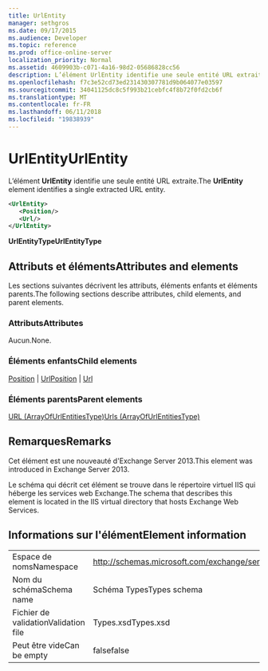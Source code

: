 ```yaml
---
title: UrlEntity
manager: sethgros
ms.date: 09/17/2015
ms.audience: Developer
ms.topic: reference
ms.prod: office-online-server
localization_priority: Normal
ms.assetid: 4609903b-c071-4a16-98d2-05686828cc56
description: L’élément UrlEntity identifie une seule entité URL extraite.
ms.openlocfilehash: f7c3e52cd73ed231430307781d9b064077e03597
ms.sourcegitcommit: 34041125dc8c5f993b21cebfc4f8b72f0fd2cb6f
ms.translationtype: MT
ms.contentlocale: fr-FR
ms.lasthandoff: 06/11/2018
ms.locfileid: "19838939"
---
```

# <a name="urlentity"></a><span data-ttu-id="085fb-103">UrlEntity</span><span class="sxs-lookup"><span data-stu-id="085fb-103">UrlEntity</span></span>

<span data-ttu-id="085fb-104">L’élément **UrlEntity** identifie une seule entité URL extraite.</span><span class="sxs-lookup"><span data-stu-id="085fb-104">The **UrlEntity** element identifies a single extracted URL entity.</span></span> 
  
```XML
<UrlEntity>
   <Position/>
   <Url/>
</UrlEntity>
```

 <span data-ttu-id="085fb-105">**UrlEntityType**</span><span class="sxs-lookup"><span data-stu-id="085fb-105">**UrlEntityType**</span></span>
## <a name="attributes-and-elements"></a><span data-ttu-id="085fb-106">Attributs et éléments</span><span class="sxs-lookup"><span data-stu-id="085fb-106">Attributes and elements</span></span>

<span data-ttu-id="085fb-107">Les sections suivantes décrivent les attributs, éléments enfants et éléments parents.</span><span class="sxs-lookup"><span data-stu-id="085fb-107">The following sections describe attributes, child elements, and parent elements.</span></span>
  
### <a name="attributes"></a><span data-ttu-id="085fb-108">Attributs</span><span class="sxs-lookup"><span data-stu-id="085fb-108">Attributes</span></span>

<span data-ttu-id="085fb-109">Aucun.</span><span class="sxs-lookup"><span data-stu-id="085fb-109">None.</span></span>
  
### <a name="child-elements"></a><span data-ttu-id="085fb-110">Éléments enfants</span><span class="sxs-lookup"><span data-stu-id="085fb-110">Child elements</span></span>

<span data-ttu-id="085fb-111">[Position](position.md) | [Url](url-ex15websvcsotherref.md)</span><span class="sxs-lookup"><span data-stu-id="085fb-111">[Position](position.md) | [Url ](url-ex15websvcsotherref.md)</span></span>
  
### <a name="parent-elements"></a><span data-ttu-id="085fb-112">Éléments parents</span><span class="sxs-lookup"><span data-stu-id="085fb-112">Parent elements</span></span>

[<span data-ttu-id="085fb-113">URL (ArrayOfUrlEntitiesType)</span><span class="sxs-lookup"><span data-stu-id="085fb-113">Urls (ArrayOfUrlEntitiesType)</span></span>](urls-arrayofurlentitiestype.md)
  
## <a name="remarks"></a><span data-ttu-id="085fb-114">Remarques</span><span class="sxs-lookup"><span data-stu-id="085fb-114">Remarks</span></span>

<span data-ttu-id="085fb-115">Cet élément est une nouveauté d'Exchange Server 2013.</span><span class="sxs-lookup"><span data-stu-id="085fb-115">This element was introduced in Exchange Server 2013.</span></span>
  
<span data-ttu-id="085fb-116">Le schéma qui décrit cet élément se trouve dans le répertoire virtuel IIS qui héberge les services web Exchange.</span><span class="sxs-lookup"><span data-stu-id="085fb-116">The schema that describes this element is located in the IIS virtual directory that hosts Exchange Web Services.</span></span>
  
## <a name="element-information"></a><span data-ttu-id="085fb-117">Informations sur l'élément</span><span class="sxs-lookup"><span data-stu-id="085fb-117">Element information</span></span>

|||
|:-----|:-----|
|<span data-ttu-id="085fb-118">Espace de noms</span><span class="sxs-lookup"><span data-stu-id="085fb-118">Namespace</span></span>  <br/> |http://schemas.microsoft.com/exchange/services/2006/types  <br/> |
|<span data-ttu-id="085fb-119">Nom du schéma</span><span class="sxs-lookup"><span data-stu-id="085fb-119">Schema name</span></span>  <br/> |<span data-ttu-id="085fb-120">Schéma Types</span><span class="sxs-lookup"><span data-stu-id="085fb-120">Types schema</span></span>  <br/> |
|<span data-ttu-id="085fb-121">Fichier de validation</span><span class="sxs-lookup"><span data-stu-id="085fb-121">Validation file</span></span>  <br/> |<span data-ttu-id="085fb-122">Types.xsd</span><span class="sxs-lookup"><span data-stu-id="085fb-122">Types.xsd</span></span>  <br/> |
|<span data-ttu-id="085fb-123">Peut être vide</span><span class="sxs-lookup"><span data-stu-id="085fb-123">Can be empty</span></span>  <br/> |<span data-ttu-id="085fb-124">false</span><span class="sxs-lookup"><span data-stu-id="085fb-124">false</span></span>  <br/> |
   

